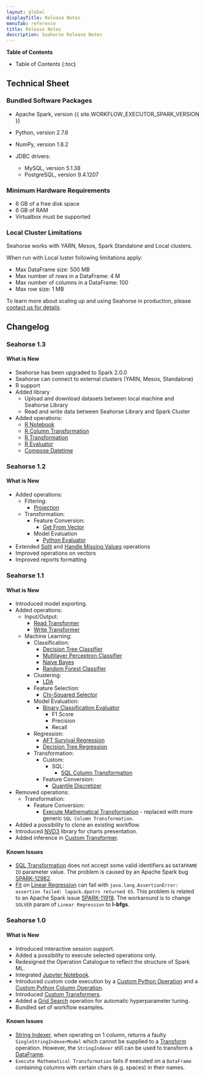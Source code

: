 ```yaml
---
layout: global
displayTitle: Release Notes
menuTab: reference
title: Release Notes
description: Seahorse Release Notes
---
```


**Table of Contents**

* Table of Contents
{:toc}

## Technical Sheet

### Bundled Software Packages

* Apache Spark, version {{ site.WORKFLOW_EXECUTOR_SPARK_VERSION }}
* Python, version 2.7.6
* NumPy, version 1.8.2
* JDBC drivers:

    -   MySQL, version 5.1.38
    -   PostgreSQL, version 9.4.1207

### Minimum Hardware Requirements
* 6 GB of a free disk space
* 6 GB of RAM
* Virtualbox must be supported

### Local Cluster Limitations

Seahorse works with YARN, Mesos, Spark Standalone and Local clusters.

When run with Local luster following limitations apply:

* Max DataFrame size: 500 MB
* Max number of rows in a DataFrame: 4 M
* Max number of columns in a DataFrame: 100
* Max row size: 1 MB

To learn more about scaling up and using Seahorse in production,
please <a target="_blank" href="http://deepsense.io/about-us/contact/#contact-form">contact us for details</a>.

## Changelog

### Seahorse 1.3

#### What is New

* Seahorse has been upgraded to Spark 2.0.0
* Seahorse can connect to external clusters (YARN, Mesos, Standalone)
* R support
* Added library
  * Upload and download datasets between local machine and Seahorse Library
  * Read and write data between Seahorse Library and Spark Cluster
* Added operations:
  * [R Notebook](/1.3/operations/r_notebook.html)
  * [R Column Transformation](/1.3/operations/r_column_transformation.html)
  * [R Transformation](/1.3/operations/r_transformation.html)
  * [R Evaluator](/1.3/operations/r_evaluator.html)
  * [Compose Datetime](/1.3/operations/compose_datetime.html)

### Seahorse 1.2

#### What is New
* Added operations:
  * Filtering:
    * [Projection](/1.2/operations/projection.html)
  * Transformation:
    * Feature Conversion:
      * [Get From Vector](/1.2/operations/get_from_vector.html)
    * Model Evaluation
      * [Python Evaluator](/1.2/operations/python_evaluator.html)
* Extended [Split](/1.2/operations/split.html) and [Handle Missing Values](./operations/handle_missing_values.html) operations
* Improved operations on vectors
* Improved reports formatting

### Seahorse 1.1

#### What is New
* Introduced model exporting.
* Added operations:
  * Input/Output:
    * [Read Transformer](/1.1/operations/read_transformer.html)
    * [Write Transformer](/1.1/operations/write_transformer.html)
  * Machine Learning:
    * Classification:
      * [Decision Tree Classifier](/1.1/operations/decision_tree_classifier.html)
      * [Multilayer Perceptron Classifier](/1.1/operations/multilayer_perceptron_classifier.html)
      * [Naive Bayes](/1.1/operations/naive_bayes.html)
      * [Random Forest Classifier](/1.1/operations/random_forest_classifier.html)
    * Clustering:
      * [LDA](/1.1/operations/lda.html)
    * Feature Selection:
      * [Chi-Squared Selector](/1.1/operations/chi-squared_selector.html)
    * Model Evaluation:
      * [Binary Classification Evaluator](/1.1/operations/binary_classification_evaluator.html)
        * F1 Score
        * Precision
        * Recall
    * Regression:
      * [AFT Survival Regression](/1.1/operations/aft_survival_regression.html)
      * [Decision Tree Regression](/1.1/operations/decision_tree_regression.html)
    * Transformation:
      * Custom:
        * SQL:
          * [SQL Column Transformation](/1.1/operations/sql_column_transformation.html)
      * Feature Conversion:
        * [Quantile Discretizer](/1.1/operations/quantile_discretizer.html)
* Removed operations:
  * Transformation:
    * Feature Conversion:
      * [Execute Mathematical Transformation](/1.0/operations/execute_mathematical_transformation.html) - replaced with more generic `SQL Column Transformation`.
* Added a possibility to clone an existing workflow.
* Introduced <a target="_blank" href="http://nvd3.org/">NVD3</a> library for charts presentation.
* Added inference in [Custom Transformer](/1.1/operations/create_custom_transformer.html).

#### Known Issues
* [SQL Transformation](/1.1/operations/sql_transformation.html) does not accept some valid identifiers as `DATAFRAME ID` parameter value.
The problem is caused by an Apache Spark bug <a target="_blank" href="https://issues.apache.org/jira/browse/SPARK-12982">SPARK-12982</a>.
* [Fit](/1.1/operations/fit.html) on [Linear Regression](/1.1/operations/linear_regression.html) can fail with
`java.lang.AssertionError: assertion failed: lapack.dpotrs returned 65`.
This problem is related to an Apache Spark issue <a target="_blank" href="https://issues.apache.org/jira/browse/SPARK-11918">SPARK-11918</a>.
The workaround is to change `SOLVER` param of `Linear Regression` to **l-bfgs**.



### Seahorse 1.0

#### What is New
* Introduced interactive session support.
* Added a possibility to execute selected operations only.
* Redesigned the Operation Catalogue to reflect the structure of Spark ML.
* Integrated <a target="_blank" href="http://jupyter.org/">Jupyter Notebook</a>.
* Introduced custom code execution by a [Custom Python Operation](/1.0/operations/custom_python_operation.html)
and a [Custom Python Column Operation](/1.0/operations/custom_python_column_operation.html).
* Introduced [Custom Transformers](/1.0/operations/create_custom_transformer.html).
* Added a [Grid Search](/1.0/operations/grid_search.html) operation for automatic hyperparameter tuning.
* Bundled set of workflow examples.

#### Known Issues
* [String Indexer](/1.0/operations/string_indexer.html), when operating on 1 column, returns a faulty `SingleStringIndexerModel`
which cannot be supplied to a [Transform](/1.0/operations/transform.html) operation. However, the `StringIndexer`
still can be used to transform a [DataFrame](/1.0/classes/dataframe.html).
* `Execute Mathematical Transformation` fails if executed on a `DataFrame` containing columns
with certain chars (e.g. spaces) in their names.

